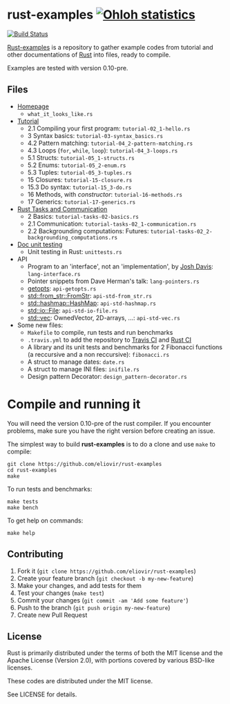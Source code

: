 rust-examples [![Ohloh statistics](http://www.ohloh.net/p/rust-examples/widgets/project_thin_badge.gif)](https://www.ohloh.net/p/rust-examples)
=============

[![Build Status](http://travis-ci.org/eliovir/rust-examples.png?branch=master)](https://travis-ci.org/eliovir/rust-examples)

[Rust-examples](https://github.com/eliovir/rust-examples) is a repository to
gather example codes from tutorial and other documentations of
[Rust](http://www.rust-lang.org/) into files, ready to compile.

Examples are tested with version 0.10-pre.


## Files

* [Homepage](http://www.rust-lang.org/)
    * `what_it_looks_like.rs`
* [Tutorial]
    * 2.1 Compiling your first program: `tutorial-02_1-hello.rs`
    * 3 Syntax basics: `tutorial-03-syntax_basics.rs`
    * 4.2 Pattern matching: `tutorial-04_2-pattern-matching.rs`
    * 4.3 Loops (`for`, `while`, `loop`): `tutorial-04_3-loops.rs`
    * 5.1 Structs: `tutorial-05_1-structs.rs`
    * 5.2 Enums: `tutorial-05_2-enum.rs`
    * 5.3 Tuples: `tutorial-05_3-tuples.rs`
    * 15 Closures: `tutorial-15-closure.rs`
    * 15.3 Do syntax: `tutorial-15_3-do.rs`
    * 16 Methods, with *constructor*: `tutorial-16-methods.rs`
    * 17 Generics: `tutorial-17-generics.rs`
* [Rust Tasks and Communication]
    * 2 Basics: `tutorial-tasks-02-basics.rs`
    * 2.1 Communication: `tutorial-tasks-02_1-communication.rs`
    * 2.2 Backgrounding computations: Futures: `tutorial-tasks-02_2-backgrounding_computations.rs`
* [Doc unit testing]
    * Unit testing in Rust: `unittests.rs`
* API
    * Program to an 'interface', not an 'implementation', by [Josh Davis](http://joshldavis.com/2013/07/01/program-to-an-interface-fool/): `lang-interface.rs`
    * Pointer snippets from Dave Herman's talk: `lang-pointers.rs`
    * [getopts](http://static.rust-lang.org/doc/master/getopts/index.html): `api-getopts.rs`
    * [std::from_str::FromStr](http://static.rust-lang.org/doc/master/std/from_str/trait.FromStr.html): `api-std-from_str.rs`
    * [std::hashmap::HashMap](http://static.rust-lang.org/doc/master/std/hashmap/struct.HashMap.html): `api-std-hashmap.rs`
    * [std::io::File](http://static.rust-lang.org/doc/master/std/io/index.html): `api-std-io-file.rs`
    * [std::vec](http://static.rust-lang.org/doc/master/std/vec/index.html): OwnedVector, 2D-arrays, ...: `api-std-vec.rs`
* Some new files:
    * `Makefile` to compile, run tests and run benchmarks
    * `.travis.yml` to add the repository to [Travis CI](https://travis-ci.org/eliovir/rust-examples) and [Rust CI](http://www.rust-ci.org/p/90/)
    * A library and its unit tests and benchmarks for 2 Fibonacci functions (a reccursive and a non reccursive): `fibonacci.rs`
    * A struct to manage dates: `date.rs`
    * A struct to manage INI files: `inifile.rs`
    * Design pattern Decorator: `design_pattern-decorator.rs`

[Tutorial]: http://static.rust-lang.org/doc/master/tutorial.html
[Rust Tasks and Communication]: http://static.rust-lang.org/doc/master/guide-tasks.html
[Doc unit testing]: http://static.rust-lang.org/doc/master/guide-testing.html


# Compile and running it

You will need the version 0.10-pre of the rust compiler.
If you encounter problems, make sure you have the right version before creating an issue.

The simplest way to build **rust-examples** is to do a clone and use ``make`` to compile:


    git clone https://github.com/eliovir/rust-examples
    cd rust-examples
    make

To run tests and benchmarks:

    make tests
    make bench

To get help on commands:

    make help

## Contributing

1. Fork it (`git clone https://github.com/eliovir/rust-examples`)
2. Create your feature branch (`git checkout -b my-new-feature`)
3. Make your changes, and add tests for them
4. Test your changes (`make test`)
5. Commit your changes (`git commit -am 'Add some feature'`)
6. Push to the branch (`git push origin my-new-feature`)
7. Create new Pull Request

## License

Rust is primarily distributed under the terms of both the MIT license
and the Apache License (Version 2.0), with portions covered by various
BSD-like licenses.

These codes are distributed under the MIT license.

See LICENSE for details.
